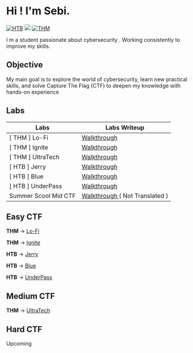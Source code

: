 # Hi ! I'm Sebi.
[![HTB](https://img.shields.io/badge/HTB-%23FF0000?style=for-the-badge&logo=hackthebox&logoColor=white)](https://app.hackthebox.com/users/1965214)
<a href="https://linkedin.com/in/stan-sebastian-undefined-89263b333/"><img src="https://img.shields.io/badge/-LinkedIn-0072b1?&style=for-the-badge&logo=linkedin&logoColor=white" /></a>
[![THM](https://img.shields.io/badge/THM-Blue?style=for-the-badge&logo=tryhackme&logoColor=white)](https://tryhackme.com/p/stansebastian215)

I m a student passionate about cybersecurity . Working consistently to improve my skills.

## Objective

My main goal is to explore the world of cybersecurity, learn new practical skills, and solve Capture The Flag (CTF) to deepen my knowledge with hands-on experience

## Labs

| Labs                                         | Labs Writeup          |
|-----------------------------------------------|----------------------------|
| [ THM ] Lo-Fi          | <a href="https://github.com/Seby26Dev/-THM-Lo-Fi"> Walkthrough </a>|
| [ THM ] Ignite           |<a href="https://github.com/Seby26Dev/-THM-Ignite"> Walkthrough </a>|
| [ THM ] UltraTech         | <a href="https://github.com/Seby26Dev/-THM-UltraTech"> Walkthrough </a>|
| [ HTB ] Jerry           | <a href="https://github.com/Seby26Dev/-HTB-Jerry"> Walkthrough </a>|
| [ HTB ] Blue             | <a href="https://github.com/Seby26Dev/-HTB-Blue/"> Walkthrough </a>|
| [ HTB ] UnderPass           | <a href="https://github.com/Seby26Dev/-HTB-UnderPass"> Walkthrough </a>|
| Summer Scool Mid CTF | <a href="https://github.com/Seby26Dev/SSSV12/tree/main"> Walkthrough </a>  ( Not Translated )


## Easy CTF
 __THM__ ->  <a href="https://github.com/Seby26Dev/-THM-Lo-Fi"> Lo-Fi </a>
 
__THM__ ->  <a href="https://github.com/Seby26Dev/-THM-Ignite"> Ignite </a>

__HTB__ ->   <a href="https://github.com/Seby26Dev/-HTB-Jerry"> Jerry </a>

__HTB__ ->  <a href="https://github.com/Seby26Dev/-HTB-Blue/"> Blue </a>

__HTB__ -> <a href="https://github.com/Seby26Dev/-HTB-UnderPass"> UnderPass </a>

## Medium CTF

__THM__ ->  <a href="https://github.com/Seby26Dev/-THM-UltraTech"> UltraTech </a>

## Hard CTF
 Upcoming
